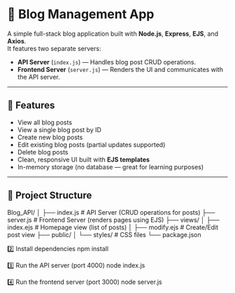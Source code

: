 # 📝 Blog Management App

A simple full-stack blog application built with **Node.js**, **Express**, **EJS**, and **Axios**.  
It features two separate servers:  
- **API Server** (`index.js`) — Handles blog post CRUD operations.  
- **Frontend Server** (`server.js`) — Renders the UI and communicates with the API server.

---

## 📌 Features

- View all blog posts  
- View a single blog post by ID  
- Create new blog posts  
- Edit existing blog posts (partial updates supported)  
- Delete blog posts  
- Clean, responsive UI built with **EJS templates**  
- In-memory storage (no database — great for learning purposes)

---

## 📂 Project Structure

Blog_API/
│
├── index.js # API Server (CRUD operations for posts)
├── server.js # Frontend Server (renders pages using EJS)
├── views/
│ ├── index.ejs # Homepage view (list of posts)
│ ├── modify.ejs # Create/Edit post view
├── public/
│ └── styles/ # CSS files
└── package.json

2️⃣ Install dependencies
npm install

3️⃣ Run the API server (port 4000)
node index.js

4️⃣ Run the frontend server (port 3000)
node server.js
